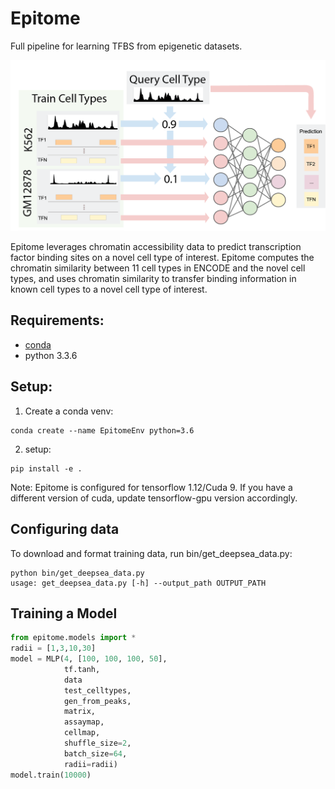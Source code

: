 # Epitome

Full pipeline for learning TFBS from epigenetic datasets.

![Epitome Diagram](docs/figures/epitome_diagram.png)

Epitome leverages chromatin accessibility data to predict transcription factor binding sites on a novel cell type of interest. Epitome computes the chromatin similarity between 11 cell types in ENCODE and the novel cell types, and uses chromatin similarity to transfer binding information in known cell types to a novel cell type of interest. 


## Requirements:
* [conda](https://docs.conda.io/en/latest/miniconda.html)
* python 3.3.6

## Setup:
1. Create a conda venv:
```
conda create --name EpitomeEnv python=3.6
```
2. setup: 
```
pip install -e .
```

Note: Epitome is configured for tensorflow 1.12/Cuda 9. If you have a different
version of cuda, update tensorflow-gpu version accordingly.

## Configuring data
To download and format training data, run bin/get_deepsea_data.py:


```
python bin/get_deepsea_data.py 
usage: get_deepsea_data.py [-h] --output_path OUTPUT_PATH
```

## Training a Model

```python
from epitome.models import *
radii = [1,3,10,30]
model = MLP(4, [100, 100, 100, 50], 
            tf.tanh, 
            data
            test_celltypes,
            gen_from_peaks, 
            matrix,
            assaymap,
            cellmap,
            shuffle_size=2, 
            batch_size=64,
            radii=radii)
model.train(10000)
```



